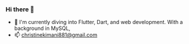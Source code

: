 ### Hi there 👋

<!--
**christinekimani/christinekimani** is a ✨ _special_ ✨ repository because its `README.md` (this file) appears on your GitHub profile.

Here are some ideas to get you started:-->

- 🔭  I'm currently diving into Flutter, Dart, and web development. With a background in MySQL,
- 📫 christinekimani881@gmail.com

